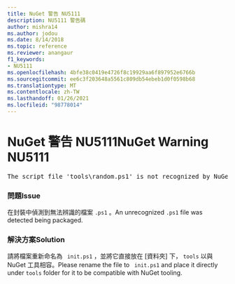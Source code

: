 ```yaml
---
title: NuGet 警告 NU5111
description: NU5111 警告碼
author: mishra14
ms.author: jodou
ms.date: 8/14/2018
ms.topic: reference
ms.reviewer: anangaur
f1_keywords:
- NU5111
ms.openlocfilehash: 4bfe38c0419e4726f8c19929aa6f897952e6766b
ms.sourcegitcommit: ee6c3f203648a5561c809db54ebeb1d0f0598b68
ms.translationtype: MT
ms.contentlocale: zh-TW
ms.lasthandoff: 01/26/2021
ms.locfileid: "98778014"
---
```

# <a name="nuget-warning-nu5111"></a><span data-ttu-id="588bd-103">NuGet 警告 NU5111</span><span class="sxs-lookup"><span data-stu-id="588bd-103">NuGet Warning NU5111</span></span>
<pre>The script file 'tools\random.ps1' is not recognized by NuGet and hence will not be executed during installation of this package. Rename it to install.ps1, uninstall.ps1 or init.ps1 and place it directly under 'tools'.</pre>

### <a name="issue"></a><span data-ttu-id="588bd-104">問題</span><span class="sxs-lookup"><span data-stu-id="588bd-104">Issue</span></span>

<span data-ttu-id="588bd-105">在封裝中偵測到無法辨識的檔案 `.ps1` 。</span><span class="sxs-lookup"><span data-stu-id="588bd-105">An unrecognized `.ps1` file was detected being packaged.</span></span>


### <a name="solution"></a><span data-ttu-id="588bd-106">解決方案</span><span class="sxs-lookup"><span data-stu-id="588bd-106">Solution</span></span>

<span data-ttu-id="588bd-107">請將檔案重新命名為 ` init.ps1` ，並將它直接放在 [資料夾] 下， `tools` 以與 NuGet 工具相容。</span><span class="sxs-lookup"><span data-stu-id="588bd-107">Please rename the file to ` init.ps1` and place it directly under `tools` folder for it to be compatible with NuGet tooling.</span></span>


